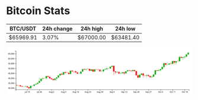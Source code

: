 # Bitcoin Stats

BTC/USDT|24h change|24h high|24h low|
|---|---|---|---|
|$65969.91|3.07%|$67000.00|$63481.40|

<img src="./chart.svg">
